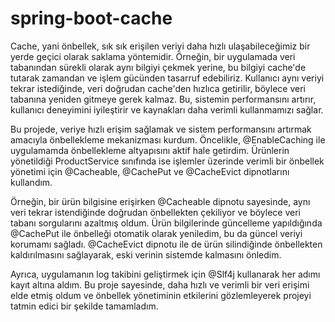 # spring-boot-cache
Cache, yani önbellek, sık sık erişilen veriyi daha hızlı ulaşabileceğimiz bir yerde geçici olarak saklama yöntemidir. Örneğin, bir uygulamada veri tabanından sürekli olarak aynı bilgiyi çekmek yerine, bu bilgiyi cache'de tutarak zamandan ve işlem gücünden tasarruf edebiliriz. Kullanıcı aynı veriyi tekrar istediğinde, veri doğrudan cache'den hızlıca getirilir, böylece veri tabanına yeniden gitmeye gerek kalmaz. Bu, sistemin performansını artırır, kullanıcı deneyimini iyileştirir ve kaynakları daha verimli kullanmamızı sağlar.

Bu projede, veriye hızlı erişim sağlamak ve sistem performansını artırmak amacıyla önbellekleme mekanizması kurdum. Öncelikle, @EnableCaching ile uygulamamda önbellekleme altyapısını aktif hale getirdim. Ürünlerin yönetildiği ProductService sınıfında ise işlemler üzerinde verimli bir önbellek yönetimi için @Cacheable, @CachePut ve @CacheEvict dipnotlarını kullandım.

Örneğin, bir ürün bilgisine erişirken @Cacheable dipnotu sayesinde, aynı veri tekrar istendiğinde doğrudan önbellekten çekiliyor ve böylece veri tabanı sorgularını azaltmış oldum. Ürün bilgilerinde güncelleme yapıldığında @CachePut ile önbelleği otomatik olarak yeniledim, bu da güncel veriyi korumamı sağladı. @CacheEvict dipnotu ile de ürün silindiğinde önbellekten kaldırılmasını sağlayarak, eski verinin sistemde kalmasını önledim.

Ayrıca, uygulamanın log takibini geliştirmek için @Slf4j kullanarak her adımı kayıt altına aldım. Bu proje sayesinde, daha hızlı ve verimli bir veri erişimi elde etmiş oldum ve önbellek yönetiminin etkilerini gözlemleyerek projeyi tatmin edici bir şekilde tamamladım.
